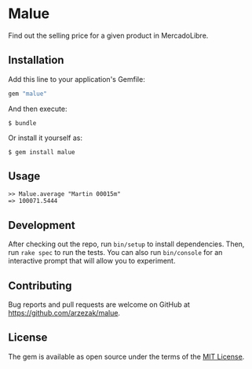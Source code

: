 # Malue

Find out the selling price for a given product in MercadoLibre.

## Installation

Add this line to your application's Gemfile:

```ruby
gem "malue"
```

And then execute:

```
$ bundle
```

Or install it yourself as:

```
$ gem install malue
```

## Usage

```
>> Malue.average "Martin 00015m"
=> 100071.5444
```

## Development

After checking out the repo, run `bin/setup` to install dependencies. Then, run
`rake spec` to run the tests. You can also run `bin/console` for an interactive
prompt that will allow you to experiment.

## Contributing

Bug reports and pull requests are welcome on GitHub at
https://github.com/arzezak/malue.

## License

The gem is available as open source under the terms of the [MIT
License](https://opensource.org/licenses/MIT).
